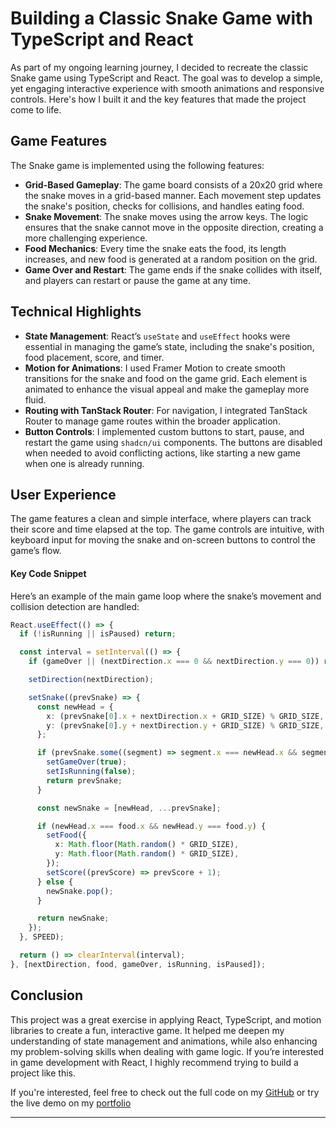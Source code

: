 # Building a Classic Snake Game with TypeScript and React

As part of my ongoing learning journey, I decided to recreate the classic Snake game using TypeScript and React. The goal was to develop a simple, yet engaging interactive experience with smooth animations and responsive controls. Here's how I built it and the key features that made the project come to life.

## Game Features

The Snake game is implemented using the following features:

- **Grid-Based Gameplay**: The game board consists of a 20x20 grid where the snake moves in a grid-based manner. Each movement step updates the snake's position, checks for collisions, and handles eating food.
- **Snake Movement**: The snake moves using the arrow keys. The logic ensures that the snake cannot move in the opposite direction, creating a more challenging experience.
- **Food Mechanics**: Every time the snake eats the food, its length increases, and new food is generated at a random position on the grid.
- **Game Over and Restart**: The game ends if the snake collides with itself, and players can restart or pause the game at any time.

## Technical Highlights

- **State Management**: React’s `useState` and `useEffect` hooks were essential in managing the game’s state, including the snake's position, food placement, score, and timer.
- **Motion for Animations**: I used Framer Motion to create smooth transitions for the snake and food on the game grid. Each element is animated to enhance the visual appeal and make the gameplay more fluid.
- **Routing with TanStack Router**: For navigation, I integrated TanStack Router to manage game routes within the broader application.
- **Button Controls**: I implemented custom buttons to start, pause, and restart the game using `shadcn/ui` components. The buttons are disabled when needed to avoid conflicting actions, like starting a new game when one is already running.

## User Experience

The game features a clean and simple interface, where players can track their score and time elapsed at the top. The game controls are intuitive, with keyboard input for moving the snake and on-screen buttons to control the game’s flow.

#### Key Code Snippet

Here’s an example of the main game loop where the snake’s movement and collision detection are handled:

```typescript
React.useEffect(() => {
  if (!isRunning || isPaused) return;

  const interval = setInterval(() => {
    if (gameOver || (nextDirection.x === 0 && nextDirection.y === 0)) return;

    setDirection(nextDirection);

    setSnake((prevSnake) => {
      const newHead = {
        x: (prevSnake[0].x + nextDirection.x + GRID_SIZE) % GRID_SIZE,
        y: (prevSnake[0].y + nextDirection.y + GRID_SIZE) % GRID_SIZE,
      };

      if (prevSnake.some((segment) => segment.x === newHead.x && segment.y === newHead.y)) {
        setGameOver(true);
        setIsRunning(false);
        return prevSnake;
      }

      const newSnake = [newHead, ...prevSnake];

      if (newHead.x === food.x && newHead.y === food.y) {
        setFood({
          x: Math.floor(Math.random() * GRID_SIZE),
          y: Math.floor(Math.random() * GRID_SIZE),
        });
        setScore((prevScore) => prevScore + 1);
      } else {
        newSnake.pop();
      }

      return newSnake;
    });
  }, SPEED);

  return () => clearInterval(interval);
}, [nextDirection, food, gameOver, isRunning, isPaused]);
```

## Conclusion

This project was a great exercise in applying React, TypeScript, and motion libraries to create a fun, interactive game. It helped me deepen my understanding of state management and animations, while also enhancing my problem-solving skills when dealing with game logic. If you’re interested in game development with React, I highly recommend trying to build a project like this.

If you're interested, feel free to check out the full code on my [GitHub](https://github.com/LeonardoSarmento/portfolio/blob/main/src/routes/interactive/games/snake.tsx) or try the live demo on my [portfolio](https://www.leosarmento.com/interactive/games/snake)

---
